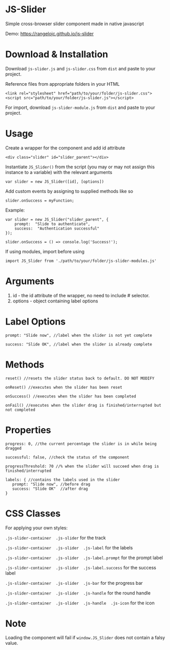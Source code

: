 # JS-Slider

Simple cross-browser slider component made in native javascript

Demo: https://rangelojc.github.io/js-slider

# Download & Installation
Download `js-slider.js` and `js-slider.css` from `dist` and paste to your project.

Reference files from appropriate folders in your HTML

    <link rel="stylesheet" href="path/to/your/folder/js-slider.css">
    <script src="path/to/your/folder/js-slider.js"></script>

For import, download  `js-slider-module.js` from `dist` and paste to your project.

# Usage
Create a wrapper for the component and add id attribute

    <div class="slider" id="slider_parent"></div>

Instantiate `JS_Slider()` from the script (you may or may not assign this instance to a variable) with the relevant arguments

    var slider = new JS_Slider([id], [options])

Add custom events by assigning to supplied methods like so

    slider.onSuccess = myFunction;
    
Example:
    
    var slider = new JS_Slider("slider_parent", {
	    prompt:  "Slide to authenticate",
	    success:  "Authentication successful"
    });

    slider.onSuccess = () => console.log('Success!');

If using modules, import before using

    import JS_Slider from './path/to/your/folder/js-slider-modules.js'

# Arguments

 1. id - the id attribute of the wrapper, no need to include # selector.
 2. options - object containing label options

# Label Options
	prompt: "Slide now", //label when the slider is not yet complete
	
	success: "Slide OK", //label when the slider is already complete

# Methods

	reset() //resets the slider status back to default. DO NOT MODIFY
	
	onReset() //executes when the slider has been reset
	
	onSuccess() //executes when the slider has been completed
	
	onFail() //executes when the slider drag is finished/interrupted but not completed

# Properties

	progress: 0, //the current percentage the slider is in while being dragged
	
	successful: false, //check the status of the component
	
	progressThreshold: 70 //% when the slider will succeed when drag is finished/interrupted
	
	labels: { //contains the labels used in the slider
       prompt: "Slide now", //before drag
       success: "Slide OK"  //after drag
    }

# CSS Classes

For applying your own styles:

`.js-slider-container  .js-slider` for the track

`.js-slider-container  .js-slider  .js-label` for the labels

`.js-slider-container  .js-slider  .js-label.prompt` for the prompt label

`.js-slider-container  .js-slider  .js-label.success` for the success label

`.js-slider-container  .js-slider  .js-bar` for the progress bar

`.js-slider-container  .js-slider  .js-handle` for the round handle

`.js-slider-container  .js-slider  .js-handle  .js-icon` for the icon

# Note

Loading the component will fail if `window.JS_Slider` does not contain a falsy value.
